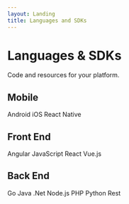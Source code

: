 ```yaml
---
layout: Landing
title: Languages and SDKs
---
```


# Languages & SDKs
Code and resources for your platform.

## Mobile

<Cards class="cols-4">
  <Card href="/code/android/" :showHeaderIcon=true headerIcon="code-android" :showFooter=false>Android</Card>
  <Card href="/code/ios/" :showHeaderIcon=true headerIcon="code-ios" :showFooter=false>iOS</Card>
  <Card href="/code/react-native/" :showHeaderIcon=true headerIcon="code-react" :showFooter=false>React Native</Card>
</Cards>

## Front End

<Cards class="cols-4">
  <Card href="/code/angular/" :showHeaderIcon=true headerIcon="code-angular" :showFooter=false cardTitle="Test">Angular</Card>
  <Card href="/code/javascript/" :showHeaderIcon=true headerIcon="code-javascript" :showFooter=false>JavaScript</Card>
  <Card href="/code/react/" :showHeaderIcon=true headerIcon="code-react" :showFooter=false>React</Card>
  <Card href="/code/vue/" :showHeaderIcon=true headerIcon="code-vue" :showFooter=false>Vue.js</Card>
</Cards>

## Back End

<Cards class="cols-4">
  <Card href="/code/go/" :showHeaderIcon=true headerIcon="code-go" :showFooter=false>Go</Card>
  <Card href="/code/java/" :showHeaderIcon=true headerIcon="code-java" :showFooter=false>Java</Card>
  <Card href="/code/dotnet/" :showHeaderIcon=true headerIcon="code-dotnet" :showFooter=false>.Net</Card>
  <Card href="/code/nodejs/" :showHeaderIcon=true headerIcon="code-nodejs" :showFooter=false>Node.js</Card>
  <Card href="/code/php/" :showHeaderIcon=true headerIcon="code-php" :showFooter=false>PHP</Card>
  <Card href="/code/python/" :showHeaderIcon=true headerIcon="code-python" :showFooter=false>Python</Card>
  <Card href="/code/rest/" :showHeaderIcon=true headerIcon="code-rest" :showFooter=false>Rest</Card>
</Cards>